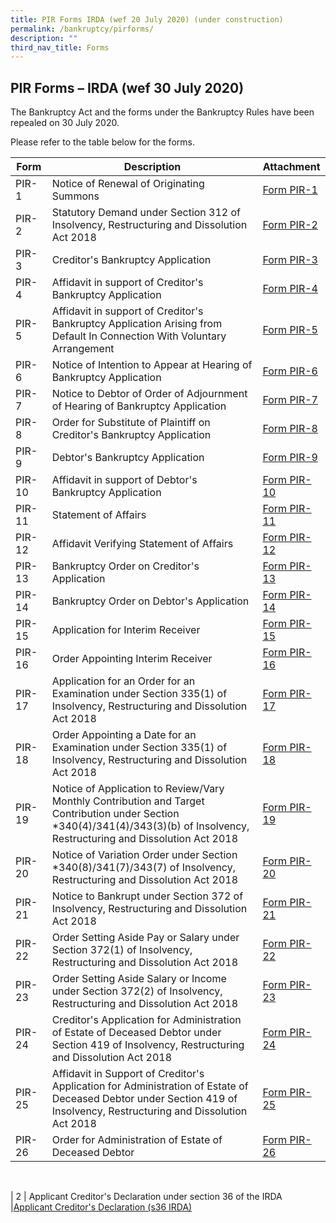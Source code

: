 ```yaml
---
title: PIR Forms IRDA (wef 20 July 2020) (under construction)
permalink: /bankruptcy/pirforms/
description: ""
third_nav_title: Forms
---
```

PIR Forms – IRDA (wef 30 July 2020)
-----------------------------------

The Bankruptcy Act and the forms under the Bankruptcy Rules have been repealed on 30 July 2020.

Please refer to the table below for the forms.<br>



| Form | Description | Attachment |
| -------- | -------- | -------- |
| PIR-1     | Notice of Renewal of Originating Summons     | [Form PIR-1](/files/(sep23_pir1)formpir-1.pdf)     |
| PIR\-2 &nbsp; &nbsp; | Statutory Demand under Section 312 of Insolvency, Restructuring and Dissolution Act 2018 &nbsp; &nbsp; | [Form PIR-2](/files/(sep23_pir2)formpir-2.pdf)
| PIR\-3 &nbsp; &nbsp; | Creditor's Bankruptcy Application &nbsp; &nbsp; | [Form PIR-3](/files/(sep23_pir3)formpir-3.pdf)
| PIR\-4 &nbsp; &nbsp; | Affidavit in support of Creditor's Bankruptcy Application &nbsp; &nbsp; | [Form PIR-4](/files/(sep23_pir4)formpir-4.pdf)
| PIR\-5 &nbsp; &nbsp; | Affidavit in support of Creditor's Bankruptcy Application Arising from Default In Connection With Voluntary Arrangement &nbsp; &nbsp; | [Form PIR-5](/files/(sep23_pir5)formpir-5.pdf)
| PIR-6     | Notice of Intention to Appear at Hearing of Bankruptcy Application     | [Form PIR-6](/files/(sep23_pir6)formpir-6.pdf)
| PIR-7     | Notice to Debtor of Order of Adjournment of Hearing of Bankruptcy Application     | [Form PIR-7](/files/(sep23_pir7)formpir-7.pdf)
| PIR-8     | Order for Substitute of Plaintiff on Creditor's Bankruptcy Application     | [Form PIR-8](/files/(sep23_pir8)formpir-8.pdf)
| PIR-9     | Debtor's Bankruptcy Application     |[Form PIR-9](/files/(sep23_pir9)formpir-9.pdf) 
| PIR-10     | Affidavit in support of Debtor's Bankruptcy Application     |[Form PIR-10](/files/(sep23_pir10)formpir-10.pdf)
| PIR-11     | Statement of Affairs     |[Form PIR-11](/files/(sep23_pir11)formpir-11.pdf)
| PIR-12     | Affidavit Verifying Statement of Affairs     |[Form PIR-12](/files/(sep23_pir12)formpir-12.pdf)
| PIR-13     | Bankruptcy Order on Creditor's Application     |[Form PIR-13](/files/(sep23_pir13)formpir-13.pdf)
| PIR-14     | Bankruptcy Order on Debtor's Application     |[Form PIR-14](/files/(sep23_pir14)formpir-14.pdf)
| PIR-15     | Application for Interim Receiver     |[Form PIR-15](/files/(sep23_pir15)formpir-15.pdf)
| PIR-16     | Order Appointing Interim Receiver     |[Form PIR-16](/files/(sep23_pir16)formpir-16.pdf)
| PIR-17     | Application for an Order for an Examination under Section 335(1) of Insolvency, Restructuring and Dissolution Act 2018     |[Form PIR-17](/files/(sep23_pir17)formpir-17.pdf)
| PIR-18     | Order Appointing a Date for an Examination under Section 335(1) of Insolvency, Restructuring and Dissolution Act 2018     |[Form PIR-18](/files/(sep23_pir18)formpir-18.pdf)
| PIR-19     | Notice of Application to Review/Vary Monthly Contribution and Target Contribution under Section *340(4)/341(4)/343(3)(b) of Insolvency, Restructuring and Dissolution Act 2018     |[Form PIR-19](/files/(sep23_pir19)formpir-19.pdf)
| PIR-20     | Notice of Variation Order under Section *340(8)/341(7)/343(7) of Insolvency, Restructuring and Dissolution Act 2018     |[Form PIR-20](/files/(sep23_pir20)formpir-20.pdf)
| PIR-21     | Notice to Bankrupt under Section 372 of  Insolvency, Restructuring and Dissolution Act 2018     |[Form PIR-21](/files/(sep23_pir21)formpir-21.pdf)
| PIR-22     | Order Setting Aside Pay or Salary under Section 372(1) of Insolvency, Restructuring and Dissolution Act 2018     |[Form PIR-22](/files/(sep23_pir22)formpir-22.pdf)
| PIR-23     | Order Setting Aside Salary or Income under Section 372(2) of Insolvency, Restructuring and Dissolution Act 2018     |[Form PIR-23](/files/(sep23_pir23)formpir-23.pdf)
| PIR-24     | Creditor's Application for Administration of Estate of Deceased Debtor under Section 419 of Insolvency, Restructuring and Dissolution Act 2018     |[Form PIR-24](/files/(sep23_pir24)formpir-24.pdf)
| PIR-25     | Affidavit in Support of Creditor's Application for Administration of Estate of Deceased Debtor under Section 419 of Insolvency, Restructuring and Dissolution Act 2018     |[Form PIR-25](/files/(sep23_pir25)formpir-25.pdf)
| PIR-26     | Order for Administration of Estate of Deceased Debtor     |[Form PIR-26](/files/(sep23_pir26)formpir-26.pdf)

<br>

| 2 | Applicant Creditor's Declaration under section 36 of the IRDA |[Applicant Creditor's Declaration (s36 IRDA)](/files/ApplicantCreditor'sDeclaration(s36IRDA).pdf)  
